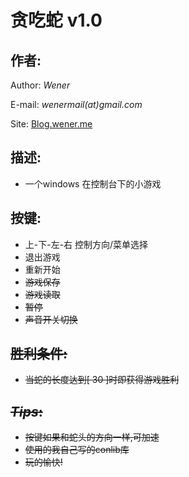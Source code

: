 贪吃蛇 v1.0
===========

## 作者:
Author: *Wener*

E-mail: *wenermail(at)gmail.com*

Site: [Blog.wener.me](http://blog.wener.me)

## 描述:
*  一个windows 在控制台下的小游戏


## 按键:
*    上-下-左-右 控制方向/菜单选择
*   <ESC>       退出游戏
*   <R>         重新开始
*   <S>         游戏保存
*   <L>         游戏读取
*   <SPACE>     暂停
*   <M>         声音开关切换


## 胜利条件:
*   当蛇的长度达到[ 30 ]时即获得游戏胜利

## *Tips*:
* 按键如果和蛇头的方向一样,可加速
* 使用的我自己写的conlib库
* 玩的愉快!

